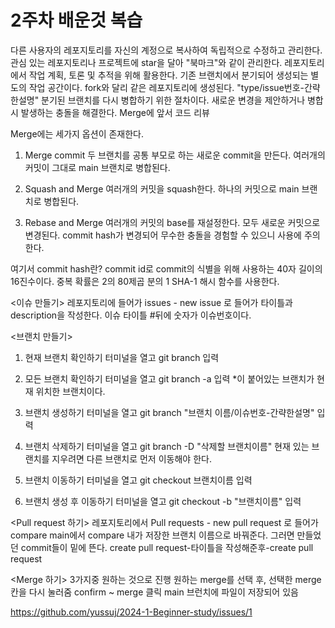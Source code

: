 # 2주차 배운것 복습

<Fork>
다른 사용자의 레포지토리를 자신의 계정으로 복사하여 독립적으로 수정하고 관리한다.

<Star>
관심 있는 레포지토리나 프로젝트에 star을 달아 "북마크"와 같이 관리한다.

<Issue>
레포지토리에서 작업 계획, 토론 및 추적을 위해 활용한다.

<Branch>
기존 브랜치에서 분기되어 생성되는 별도의 작업 공간이다.
fork와 달리 같은 레포지토리에 생성된다.

<Branch Naming Convention>
"type/issue번호-간략한설명"

<Pull request>
분기된 브랜치를 다시 병합하기 위한 절차이다.
새로운 변경을 제안하거나 병합 시 발생하는 충돌을 해결한다.
Merge에 앞서 코드 리뷰

Merge에는 세가지 옵션이 존재한다.
1. Merge commit 
두 브랜치를 공통 부모로 하는 새로운 commit을 만든다. 
여러개의 커밋이 그대로 main 브랜치로 병합된다.

2. Squash and Merge
여러개의 커밋을 squash한다.
하나의 커밋으로 main 브랜치로 병합된다.

3. Rebase and Merge
여러개의 커밋의 base를 재설정한다.
모두 새로운 커밋으로 변경된다.
commit hash가 변경되어 무수한 충돌을 경험할 수 있으니 사용에 주의한다.

여기서 commit hash란?
commit id로 commit의 식별을 위해 사용하는 40자 길이의 16진수이다.
중복 확률은 2의 80제곱 분의 1
SHA-1 해시 함수를 사용한다.

<이슈 만들기>
레포지토리에 들어가 issues - new issue 로 들어가 타이틀과 description을 작성한다.
이슈 타이틀 #뒤에 숫자가 이슈번호이다.

<브랜치 만들기>
1. 현재 브랜치 확인하기
터미널을 열고 git branch 입력

2. 모든 브랜치 확인하기
터미널을 열고 git branch -a 입력
*이 붙어있는 브랜치가 현재 위치한 브랜치이다.

3. 브랜치 생성하기
터미널을 열고 git branch "브랜치 이름/이슈번호-간략한설명"  입력

4. 브랜치 삭제하기
터미널을 열고 git branch -D "삭제할 브랜치이름"
현재 있는 브랜치를 지우려면 다른 브랜치로 먼저 이동해야 한다.

5. 브랜치 이동하기
터미널을 열고 git checkout 브랜치이름  입력

6. 브랜치 생성 후 이동하기
터미널을 열고 git checkout -b "브랜치이름"  입력

<Pull request 하기>
레포지토리에서 Pull requests - new pull request 로 들어가 compare main에서 compare 내가 저장한 브랜치 이름으로 바꿔준다.
그러면 만들었던 commit들이 밑에 뜬다.
create pull request-타이틀을 작성해준후-create pull request

<Merge 하기>
3가지중 원하는 것으로 진행
원하는 merge를 선택 후, 선택한 merge 칸을 다시 눌러줌
confirm ~ merge 클릭
main 브런치에 파일이 저장되어 있음


https://github.com/yussuj/2024-1-Beginner-study/issues/1